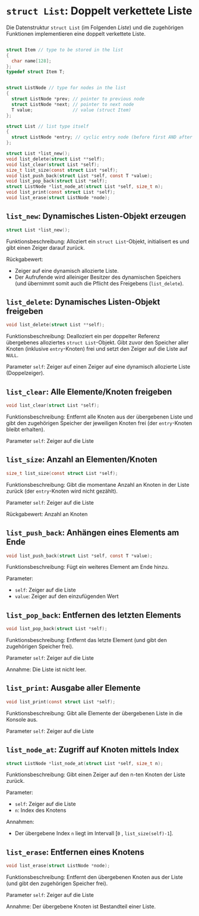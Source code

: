 # `struct List`: Doppelt verkettete Liste 

Die Datenstruktur `struct List` (im Folgenden *Liste*) und die zugehörigen Funktionen implementieren eine doppelt verkettete Liste. 

```c

struct Item // type to be stored in the list 
{
  char name[128];
};
typedef struct Item T;


struct ListNode // type for nodes in the list
{
  struct ListNode *prev; // pointer to previous node
  struct ListNode *next; // pointer to next node
  T value;               // value (struct Item)
};

struct List // list type itself
{
  struct ListNode *entry; // cyclic entry node (before first AND after last)
};

struct List *list_new();
void list_delete(struct List **self);
void list_clear(struct List *self);
size_t list_size(const struct List *self);
void list_push_back(struct List *self, const T *value);
void list_pop_back(struct List *self);
struct ListNode *list_node_at(struct List *self, size_t n);
void list_print(const struct List *self);
void list_erase(struct ListNode *node);

```

## `list_new`: Dynamisches Listen-Objekt erzeugen
```c
struct List *list_new();
```
Funktionsbeschreibung: Alloziert ein `struct List`-Objekt, initialisert es und gibt einen Zeiger darauf zurück.

Rückgabewert:

- Zeiger auf eine dynamisch allozierte Liste.
- Der Aufrufende wird alleiniger Besitzer des dynamischen Speichers (und übernimmt somit auch die Pflicht des Freigebens (`list_delete`).

## `list_delete`: Dynamisches Listen-Objekt freigeben
```c
void list_delete(struct List **self);
```
Funktionsbeschreibung: Dealloziert ein per doppelter Referenz übergebenes alloziertes `struct List`-Objekt. Gibt zuvor den Speicher aller Knoten (inklusive `entry`-Knoten) frei und setzt den Zeiger auf die Liste auf `NULL`.

Parameter `self`: Zeiger auf einen Zeiger auf eine dynamisch allozierte Liste (Doppelzeiger).

## `list_clear`: Alle Elemente/Knoten freigeben 
```c
void list_clear(struct List *self);
```
Funktionsbeschreibung: Entfernt alle Knoten aus der übergebenen Liste und gibt den zugehörigen Speicher der jeweiligen Knoten frei (der `entry`-Knoten bleibt erhalten).

Parameter `self`: Zeiger auf die Liste  

## `list_size`: Anzahl an Elementen/Knoten
```c
size_t list_size(const struct List *self);
```
Funktionsbeschreibung: Gibt die momentane Anzahl an Knoten in der Liste zurück (der `entry`-Knoten wird nicht gezählt).

Parameter `self`: Zeiger auf die Liste  

Rückgabewert: Anzahl an Knoten

## `list_push_back`: Anhängen eines Elements am Ende
```c
void list_push_back(struct List *self, const T *value);
```
Funktionsbeschreibung: Fügt ein weiteres Element am Ende hinzu.

Parameter:

- `self`: Zeiger auf die Liste  
- `value`: Zeiger auf den einzufügenden Wert

## `list_pop_back`: Entfernen des letzten Elements
```c
void list_pop_back(struct List *self);
```
Funktionsbeschreibung: Entfernt das letzte Element (und gibt den zugehörigen Speicher frei).

Parameter `self`: Zeiger auf die Liste

Annahme: Die Liste ist nicht leer.

## `list_print`: Ausgabe aller Elemente
```c
void list_print(const struct List *self);
```
Funktionsbeschreibung: Gibt alle Elemente der übergebenen Liste in die Konsole aus.

Parameter `self`: Zeiger auf die Liste

## `list_node_at`: Zugriff auf Knoten mittels Index
```c
struct ListNode *list_node_at(struct List *self, size_t n);
```
Funktionsbeschreibung: Gibt einen Zeiger auf den n-ten Knoten der Liste zurück.

Parameter:

- `self`: Zeiger auf die Liste
- `n`: Index des Knotens

Annahmen:

- Der übergebene Index `n` liegt im Intervall [`0` , `list_size(self)-1`].


## `list_erase`: Entfernen eines Knotens
```c
void list_erase(struct ListNode *node);
```
Funktionsbeschreibung: Entfernt den übergebenen Knoten aus der Liste (und gibt den zugehörigen Speicher frei).

Parameter `self`: Zeiger auf die Liste

Annahme: Der übergebene Knoten ist Bestandteil einer Liste.

